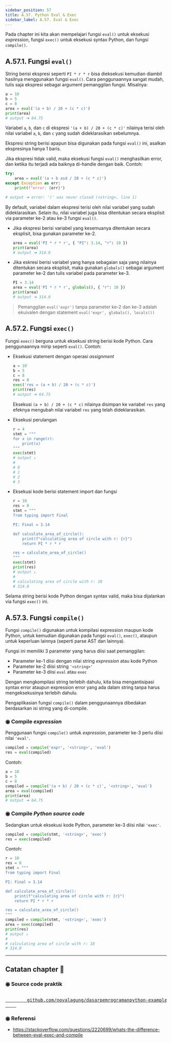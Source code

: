 ```yaml
---
sidebar_position: 57
title: A.57. Python Eval & Exec
sidebar_label: A.57. Eval & Exec
---
```


Pada chapter ini kita akan mempelajari fungsi `eval()` untuk eksekusi *expression*, fungsi `exec()` untuk eksekusi syntax Python, dan fungsi `compile()`.

## A.57.1. Fungsi `eval()`

String berisi ekspresi seperti `PI * r * r` bisa dieksekusi kemudian diambil hasilnya menggunakan fungsi `eval()`. Cara penggunaannya sangat mudah, tulis saja ekspresi sebagai argument pemanggilan fungsi. Misalnya:

```python
a = 10
b = 5
c = 8
area = eval('(a + b) / 20 + (c * c)')
print(area)
# output ➜ 64.75
```

Variabel `a`, `b`, dan `c` di ekspresi `'(a + b) / 20 + (c * c)'` nilainya terisi oleh nilai variabel `a`, `b`, dan `c` yang sudah dideklarasikan sebelumnya.

Ekspresi string berisi apapun bisa digunakan pada fungsi `eval()` ini, asalkan ekspresinya hanya 1 baris.

Jika ekspresi tidak valid, maka eksekusi fungsi `eval()` menghasilkan error, dan ketika itu terjadi ada baiknya di-handle dengan baik. Contoh:

```python
try:
    area = eval('(a + b asd / 20 + (c * c)')
except Exception as err:
    print(f"error: {err}")

# output ➜ error: '(' was never closed (<string>, line 1)
```

By default, variabel dalam ekspresi terisi oleh nilai variabel yang sudah dideklarasikan. Selain itu, nilai variabel juga bisa ditentukan secara eksplisit via parameter ke-2 atau ke-3 fungsi `eval()`.

- Jika ekspresi berisi variabel yang kesemuanya ditentukan secara eksplisit, bisa gunakan parameter ke-2.

    ```python
    area = eval('PI * r * r', { "PI": 3.14, "r": 10 })
    print(area)
    # output ➜ 314.0
    ```

- Jika eskresi berisi variabel yang hanya sebagaian saja yang nilainya ditentukan secara eksplisit, maka gunakan `globals()` sebagai argument parameter ke-2 dan tulis variabel pada parameter ke-3.

    ```python
    PI = 3.14
    area = eval('PI * r * r', globals(), { "r": 10 })
    print(area)
    # output ➜ 314.0
    ```

> Pemanggilan `eval('expr')` tanpa parameter ke-2 dan ke-3 adalah ekuivalen dengan statement `eval('expr', globals(), locals())`

## A.57.2. Fungsi `exec()`

Fungsi `exec()` berguna untuk eksekusi string berisi kode Python. Cara penggunaannya mirip seperti `eval()`. Contoh:

- Eksekusi statement dengan operasi *assignment*

    ```python
    a = 10
    b = 5
    c = 8
    res = 0
    exec('res = (a + b) / 20 + (c * c)')
    print(res)
    # output ➜ 64.75
    ```

    Eksekusi `(a + b) / 20 + (c * c)` nilainya disimpan ke variabel `res` yang efeknya mengubah nilai variabel `res` yang telah dideklarasikan.

- Eksekusi perulangan

    ```python
    r = 4
    stmt = """
    for x in range(r):
        print(x)
    """
    exec(stmt)
    # output ↓
    #
    # 0
    # 1
    # 2
    # 3
    ```

- Eksekusi kode berisi statement import dan fungsi

    ```python
    r = 10
    res = 0
    stmt = """
    from typing import Final

    PI: Final = 3.14

    def calculate_area_of_circle():
        print(f"calculating area of circle with r: {r}")
        return PI * r * r

    res = calculate_area_of_circle()
    """
    exec(stmt)
    print(res)
    # output ↓
    #
    # calculating area of circle with r: 10
    # 314.0
    ```

Selama string berisi kode Python dengan syntax valid, maka bisa dijalankan via fungsi `exec()` ini.

## A.57.3. Fungsi `compile()`

Fungsi `compile()` digunakan untuk kompilasi expression maupun kode Python, untuk kemudian digunakan pada fungsi `eval()`, `exec()`, ataupun untuk keperluan lainnya (seperti parse AST dan lainnya).

Fungsi ini memiliki 3 parameter yang harus diisi saat pemanggilan:

- Parameter ke-1 diisi dengan nilai string *expression* atau kode Python
- Parameter ke-2 diisi string `'<string>'`
- Parameter ke-3 diisi `eval` atau `exec`

Dengan mengkompilasi string terlebih dahulu, kita bisa mengantisipasi syntax error ataupun expression error yang ada dalam string tanpa harus mengeksekusinya terlebih dahulu.

Pengaplikasian fungsi `compile()` dalam penggunaannya dibedakan berdasarkan isi string yang di-compile.

### ◉ Compile *expression*

Penggunaan fungsi `compile()` untuk *expression*, parameter ke-3 perlu diisi nilai `'eval'`.

```python
compiled = compile('expr', '<string>', 'eval')
res = eval(compiled)
```

Contoh:

```python
a = 10
b = 5
c = 8
compiled = compile('(a + b) / 20 + (c * c)', '<string>', 'eval')
area = eval(compiled)
print(area)
# output ➜ 64.75
```

### ◉ Compile *Python source code*

Sedangkan untuk eksekusi kode Python, parameter ke-3 diisi nilai `'exec'`.

```python
compiled = compile(stmt, '<string>', 'exec')
res = exec(compiled)
```

Contoh:

```python
r = 10
res = 0
stmt = """
from typing import Final

PI: Final = 3.14

def calculate_area_of_circle():
    print(f"calculating area of circle with r: {r}")
    return PI * r * r

res = calculate_area_of_circle()
"""
compiled = compile(stmt, '<string>', 'exec')
area = exec(compiled)
print(res)
# output ↓
#
# calculating area of circle with r: 10
# 314.0
```

---

<div class="section-footnote">

## Catatan chapter 📑

### ◉ Source code praktik

<pre>
    <a href="https://github.com/novalagung/dasarpemrogramanpython-example/tree/master/eval-exec">
        github.com/novalagung/dasarpemrogramanpython-example/../eval-exec
    </a>
</pre>

### ◉ Referensi

- https://stackoverflow.com/questions/2220699/whats-the-difference-between-eval-exec-and-compile

</div>





